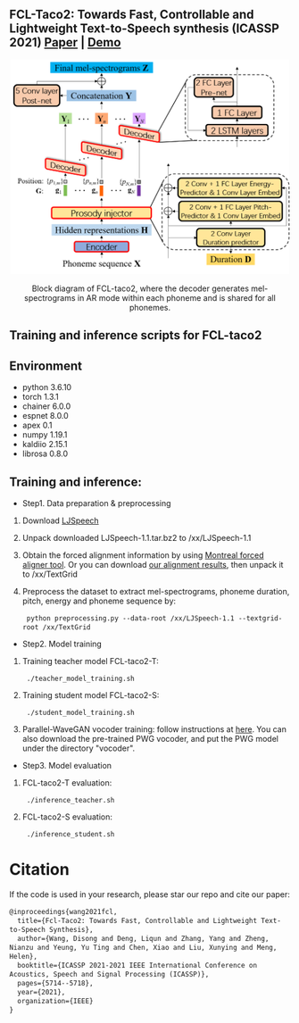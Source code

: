 ## FCL-Taco2: Towards Fast, Controllable and Lightweight Text-to-Speech synthesis (ICASSP 2021)  [Paper](http://www1.se.cuhk.edu.hk/~hccl/publications/pub/ICASSP2021-FCL-taco2-final-version.pdf) | [Demo](https://wendison.github.io/FCL-taco2-demo/)

<p align="center">
	<img src='./diagram/fcl-taco2.png' width=500 >
</p>
<p align="center">
Block diagram of FCL-taco2, where the decoder generates mel-spectrograms in AR mode within each phoneme and is shared for all phonemes.
</p>

## Training and inference scripts for FCL-taco2
## Environment
*  python 3.6.10
*  torch 1.3.1
*  chainer 6.0.0
*  espnet 8.0.0
*  apex 0.1
*  numpy 1.19.1
*  kaldiio 2.15.1
*  librosa 0.8.0

## Training and inference:

*  Step1. Data preparation & preprocessing

1.  Download [LJSpeech](https://keithito.com/LJ-Speech-Dataset/)

2.  Unpack downloaded LJSpeech-1.1.tar.bz2 to /xx/LJSpeech-1.1

3.  Obtain the forced alignment information by using [Montreal forced aligner tool](https://montreal-forced-aligner.readthedocs.io/en/latest/). Or you can download [our alignment results](https://drive.google.com/file/d/1nMjPlPDtspPxgG5AK-AdBq1ce330YMGP), then unpack it to /xx/TextGrid

4.  Preprocess the dataset to extract mel-spectrograms, phoneme duration, pitch, energy and phoneme sequence by:

         python preprocessing.py --data-root /xx/LJSpeech-1.1 --textgrid-root /xx/TextGrid



*  Step2. Model training

1.  Training teacher model FCL-taco2-T: 

         ./teacher_model_training.sh

2.  Training student model FCL-taco2-S: 

         ./student_model_training.sh

3.  Parallel-WaveGAN vocoder training: follow instructions at [here](https://github.com/kan-bayashi/ParallelWaveGAN). You can also download the pre-trained PWG vocoder, and put the PWG model under the directory "vocoder".


*  Step3. Model evaluation

1.  FCL-taco2-T evaluation: 

         ./inference_teacher.sh

2.  FCL-taco2-S evaluation: 

         ./inference_student.sh


# Citation
If the code is used in your research, please star our repo and cite our paper:
```
@inproceedings{wang2021fcl,
  title={Fcl-Taco2: Towards Fast, Controllable and Lightweight Text-to-Speech Synthesis},
  author={Wang, Disong and Deng, Liqun and Zhang, Yang and Zheng, Nianzu and Yeung, Yu Ting and Chen, Xiao and Liu, Xunying and Meng, Helen},
  booktitle={ICASSP 2021-2021 IEEE International Conference on Acoustics, Speech and Signal Processing (ICASSP)},
  pages={5714--5718},
  year={2021},
  organization={IEEE}
}
```

